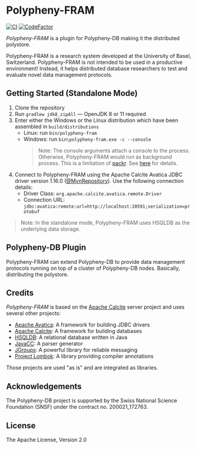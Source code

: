 # Polypheny-FRAM #

[![CI](https://github.com/polypheny/Polypheny-FRAM/workflows/CI/badge.svg?branch=master)](https://github.com/polypheny/Polypheny-FRAM/actions?query=workflow%3ACI) 
[![CodeFactor](https://www.codefactor.io/repository/github/polypheny/polypheny-fram/badge/master)](https://www.codefactor.io/repository/github/polypheny/polypheny-fram/overview/master)

_Polypheny-FRAM_ is a plugin for Polypheny-DB making it the distributed polystore.

Polypheny-FRAM is a research system developed at the University of Basel, Switzerland. 
Polypheny-FRAM is not intended to be used in a productive environment! Instead, it helps distributed database researchers to test and evaluate novel data management protocols.


## Getting Started (Standalone Mode) ##
 1) Clone the repository
 2) Run `gradlew jdk8_zipAll` &mdash; OpenJDK 8 or 11 required
 3) Enter either the Windows or the Linux distribution which have been assembled in `build/distributions` 
    - Linux:   run `bin/polypheny-fram`
    - Windows: run `bin\polypheny-fram.exe -c --console`
       > Note: The console arguments attach a console to the process. Otherwise, Polypheny-FRAM would run as background process. This is a limitation of [packr](https://github.com/libgdx/packr). See [here](https://github.com/libgdx/packr#executable-command-line-interface) for details.
 4) Connect to Polypheny-FRAM using the Apache Calcite Avatica JDBC driver version 1.16.0 ([@MvnRepository](https://mvnrepository.com/artifact/org.apache.calcite.avatica/avatica-core/1.16.0)). Use the following connection details:
    - Driver Class:   `org.apache.calcite.avatica.remote.Driver`
    - Connection URL: `jdbc:avatica:remote:url=http://localhost:20591;serialization=protobuf`

> Note: In the standalone mode, Polypheny-FRAM uses HSQLDB as the underlying data storage.


## Polypheny-DB Plugin ##
Polypheny-FRAM can extend Polypheny-DB to provide data management protocols running on top of a cluster of Polypheny-DB nodes. Basically, distributing the polystore.


## Credits ##
_Polypheny-FRAM_ is based on the [Apache Calcite](https://calcite.apache.org/) server project and uses several other projects:

* [Apache Avatica](https://calcite.apache.org/avatica/): A framework for building JDBC drivers
* [Apache Calcite](https://calcite.apache.org/): A framework for building databases
* [HSQLDB](http://hsqldb.org/): A relational database written in Java
* [JavaCC](https://javacc.org/): A parser generator
* [JGroups](http://www.jgroups.org/): A powerful library for reliable messaging
* [Project Lombok](https://projectlombok.org/): A library providing compiler annotations

Those projects are used "as is" and are integrated as libraries. 


## Acknowledgements ##
The Polypheny-DB project is supported by the Swiss National Science Foundation (SNSF) under the contract no. 200021_172763.


## License ##
The Apache License, Version 2.0
